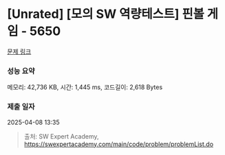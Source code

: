 # [Unrated] [모의 SW 역량테스트] 핀볼 게임 - 5650 

[문제 링크](https://swexpertacademy.com/main/code/problem/problemDetail.do?contestProbId=AWXRF8s6ezEDFAUo) 

### 성능 요약

메모리: 42,736 KB, 시간: 1,445 ms, 코드길이: 2,618 Bytes

### 제출 일자

2025-04-08 13:35



> 출처: SW Expert Academy, https://swexpertacademy.com/main/code/problem/problemList.do